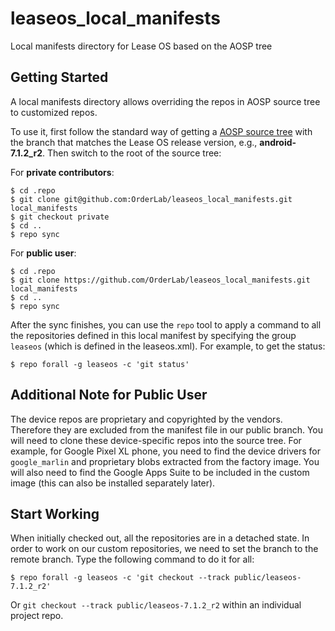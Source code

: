 leaseos_local_manifests
========================
Local manifests directory for Lease OS based on the AOSP tree 

Getting Started
---------------
A local manifests directory allows overriding the repos in AOSP source 
tree to customized repos. 

To use it, first follow the standard way of getting a 
[AOSP source tree](https://source.android.com/source/downloading) with 
the branch that matches the Lease OS release version, e.g., **android-7.1.2_r2**.
Then switch to the root of the source tree:

For **private contributors**:
```
$ cd .repo
$ git clone git@github.com:OrderLab/leaseos_local_manifests.git local_manifests
$ git checkout private
$ cd ..
$ repo sync
```

For **public user**:
```
$ cd .repo
$ git clone https://github.com/OrderLab/leaseos_local_manifests.git local_manifests
$ cd ..
$ repo sync
```

After the sync finishes, you can use the `repo` tool to apply a command to 
all the repositories defined in this local manifest by specifying the group
`leaseos` (which is defined in the leaseos.xml). For example, to get the status:

```
$ repo forall -g leaseos -c 'git status'
```

Additional Note for Public User
--------------------------------
The device repos are proprietary and copyrighted by the vendors. Therefore they 
are excluded from the manifest file in our public branch. You will need to clone these 
device-specific repos into the source tree. For example, for Google Pixel XL
phone, you need to find the device drivers for `google_marlin` and proprietary 
blobs extracted from the factory image. You will also need to find the Google 
Apps Suite to be included in the custom image (this can also be installed 
separately later).

Start Working
------------
When initially checked out, all the repositories are in a detached state. In order
to work on our custom repositories, we need to set the branch to the remote
branch. Type the following command to do it for all:

```
$ repo forall -g leaseos -c 'git checkout --track public/leaseos-7.1.2_r2'
```

Or `git checkout --track public/leaseos-7.1.2_r2` within an individual project repo.


